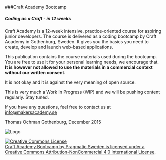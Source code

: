 ###Craft Academy Bootcamp
##### Coding as a Craft - in 12 weeks
Craft Academy is a 12-week intensive, practice-oriented course for aspiring junior developers. The course is delivered as a coding bootcamp by Craft Academy in Gothenburg, Sweden. It gives you the basics you need to create, develop and launch web-based applications.

This publication contains the course materials used during the bootcamp. You are free to use it for your personal learning needs, we encourage that. **It is however not allowed to use the materials in a commercial context without our written consent.** 

It is not okay and it is against the very meaning of open source. 

This is very much a Work In Progress (WIP) and we will be pushing content regularly. Stay tuned.

If you have any questions, feel free to contact us at info@makersacademy.se



Thomas Ochman
Gothenburg, December 2015



![Logo](https://github.com/CraftAcademy/craft-assets/blob/gh-pages/images/logo/logo-with-tagline_small.png?raw=true "Craft Academy by Pragmatic Sweden AB")

<a rel="license" href="http://creativecommons.org/licenses/by-nc/4.0/"><img alt="Creative Commons License" style="border-width:0" src="https://i.creativecommons.org/l/by-nc/4.0/88x31.png" /><br /><span xmlns:dct="http://purl.org/dc/terms/" property="dct:title">Craft Academy Bootcamp</span> by <span xmlns:cc="http://creativecommons.org/ns#" property="cc:attributionName">Pragmatic Sweden</span> is licensed under a <a rel="license" href="http://creativecommons.org/licenses/by-nc/4.0/">Creative Commons Attribution-NonCommercial 4.0 International License</a>.

